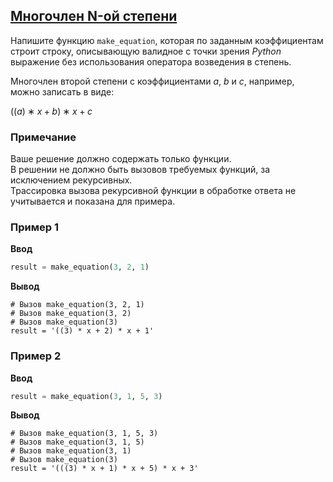 ## [Многочлен N-ой степени](../../../solutions/4.3/43_c.py)

Напишите функцию `make_equation`, которая по заданным коэффициентам строит строку, описывающую валидное с точки зрения _Python_ выражение без использования оператора возведения в степень.

Многочлен второй степени с коэффициентами $a$, $b$ и $c$, например, можно записать в виде:

$((a)∗x+b)∗x+c$

### Примечание

Ваше решение должно содержать только функции.\
В решении не должно быть вызовов требуемых функций, за исключением рекурсивных.\
Трассировка вызова рекурсивной функции в обработке ответа не учитывается и показана для примера.

### Пример 1

__Ввод__
```python
result = make_equation(3, 2, 1)
```

__Вывод__
```plaintext
# Вызов make_equation(3, 2, 1)
# Вызов make_equation(3, 2)
# Вызов make_equation(3)
result = '((3) * x + 2) * x + 1'
```

### Пример 2

__Ввод__
```python
result = make_equation(3, 1, 5, 3)
```

__Вывод__
```plaintext
# Вызов make_equation(3, 1, 5, 3)
# Вызов make_equation(3, 1, 5)
# Вызов make_equation(3, 1)
# Вызов make_equation(3)
result = '(((3) * x + 1) * x + 5) * x + 3'
```